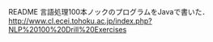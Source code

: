 README
言語処理100本ノックのプログラムをJavaで書いた．
http://www.cl.ecei.tohoku.ac.jp/index.php?NLP%20100%20Drill%20Exercises

